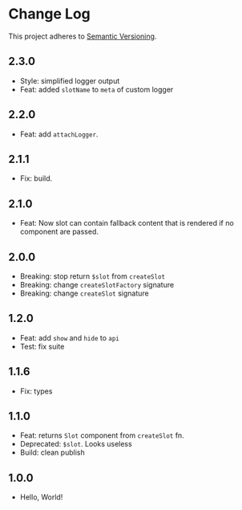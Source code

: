 # Change Log

This project adheres to [Semantic Versioning](http://semver.org/).

## 2.3.0

- Style: simplified logger output
- Feat: added `slotName` to `meta` of custom logger

## 2.2.0

- Feat: add `attachLogger`.

## 2.1.1

- Fix: build.

## 2.1.0

- Feat: Now slot can contain fallback content that is rendered if no component are passed.

## 2.0.0

- Breaking: stop return `$slot` from `createSlot`
- Breaking: change `createSlotFactory` signature
- Breaking: change `createSlot` signature

## 1.2.0

- Feat: add `show` and `hide` to `api`
- Test: fix suite

## 1.1.6

- Fix: types

## 1.1.0

- Feat: returns `Slot` component from `createSlot` fn.
- Deprecated: `$slot`. Looks useless
- Build: clean publish

## 1.0.0

- Hello, World!
